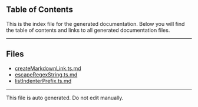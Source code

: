 ## Table of Contents

This is the index file for the generated documentation. Below you will find the table of contents and links to all generated documentation files.

---


## Files

- [createMarkdownLink.ts.md](createMarkdownLink.ts.md)
- [escapeRegexString.ts.md](escapeRegexString.ts.md)
- [listIndenterPrefix.ts.md](listIndenterPrefix.ts.md)



---

This file is auto generated. Do not edit manually.